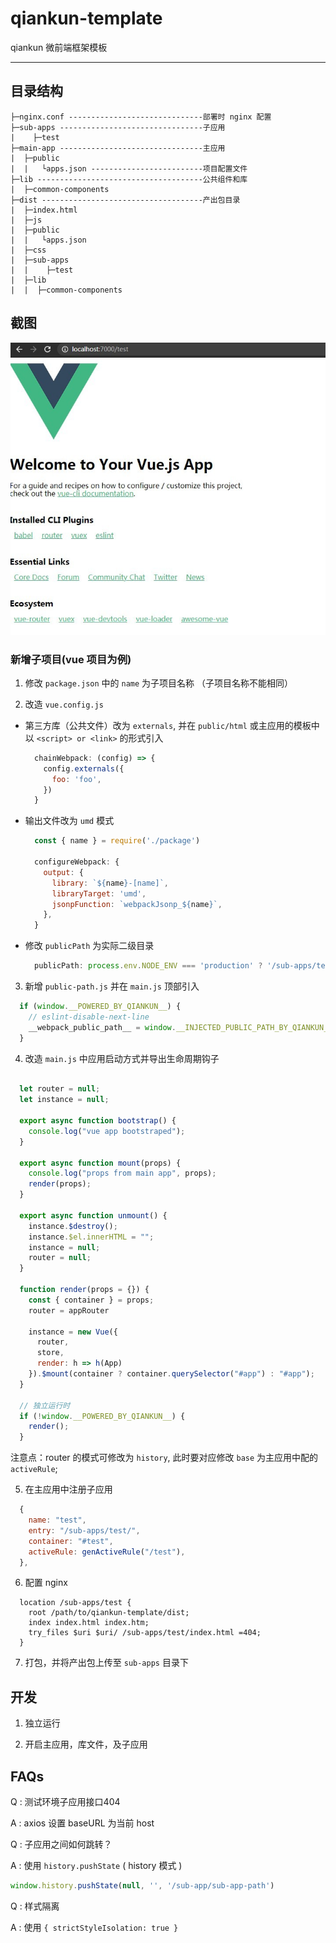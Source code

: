 # qiankun-template

qiankun 微前端框架模板

----------------------------------------------------------------

## 目录结构

```
├─nginx.conf ------------------------------部署时 nginx 配置
├─sub-apps --------------------------------子应用
|    ├─test
├─main-app --------------------------------主应用
|  ├─public
|  |   └apps.json -------------------------项目配置文件
├─lib -------------------------------------公共组件和库
|  ├─common-components
├─dist ------------------------------------产出包目录
|  ├─index.html
|  ├─js
|  ├─public
|  |   └apps.json
|  ├─css
|  ├─sub-apps
|  |    ├─test
|  ├─lib
|  |  ├─common-components
```

## 截图
![image](https://github.com/PHenryy/qiankun-template/blob/main/screenshot.jpg)


### 新增子项目(vue 项目为例)

1. 修改 `package.json` 中的 `name` 为子项目名称 （子项目名称不能相同）
   
2. 改造 `vue.config.js`

  - 第三方库（公共文件）改为 `externals`, 并在 `public/html` 或主应用的模板中以 `<script> or <link>` 的形式引入
  
    ```javascript
      chainWebpack: (config) => {
        config.externals({
          foo: 'foo',
        })
      }
    ```

  - 输出文件改为 `umd` 模式

    ```javascript
      const { name } = require('./package')

      configureWebpack: {
        output: {
          library: `${name}-[name]`,
          libraryTarget: 'umd',
          jsonpFunction: `webpackJsonp_${name}`,
        },
      }
    ```
    
  - 修改 `publicPath` 为实际二级目录

    ```javascript
      publicPath: process.env.NODE_ENV === 'production' ? '/sub-apps/test/' : '/',
    ```

3. 新增 `public-path.js` 并在 `main.js` 顶部引入

  ```javascript
    if (window.__POWERED_BY_QIANKUN__) {
      // eslint-disable-next-line
      __webpack_public_path__ = window.__INJECTED_PUBLIC_PATH_BY_QIANKUN__
    }

  ```

4. 改造 `main.js` 中应用启动方式并导出生命周期钩子

  ```javascript

    let router = null;
    let instance = null;

    export async function bootstrap() {
      console.log("vue app bootstraped");
    }

    export async function mount(props) {
      console.log("props from main app", props);
      render(props);
    }

    export async function unmount() {
      instance.$destroy();
      instance.$el.innerHTML = "";
      instance = null;
      router = null;
    }

    function render(props = {}) {
      const { container } = props;
      router = appRouter

      instance = new Vue({
        router,
        store,
        render: h => h(App)
      }).$mount(container ? container.querySelector("#app") : "#app");
    }

    // 独立运行时
    if (!window.__POWERED_BY_QIANKUN__) {
      render();
    }

  ```

  注意点：router 的模式可修改为 `history`, 此时要对应修改 `base` 为主应用中配的 `activeRule`;

5. 在主应用中注册子应用
   
  ```javascript
    {
      name: "test",
      entry: "/sub-apps/test/",
      container: "#test",
      activeRule: genActiveRule("/test"),
    },
  ```

6. 配置 nginx

  ```nginx
    location /sub-apps/test {
      root /path/to/qiankun-template/dist;
      index index.html index.htm;
      try_files $uri $uri/ /sub-apps/test/index.html =404;
    }
  ```

7. 打包，并将产出包上传至 `sub-apps` 目录下

## 开发

1. 独立运行


2. 开启主应用，库文件，及子应用

## FAQs


Q : 测试环境子应用接口404


A : axios 设置 baseURL 为当前 host

  
Q : 子应用之间如何跳转？


A : 使用 `history.pushState` ( history 模式 )

  ```js
  window.history.pushState(null, '', '/sub-app/sub-app-path')
  ```

Q : 样式隔离


A : 使用 `{ strictStyleIsolation: true }`
